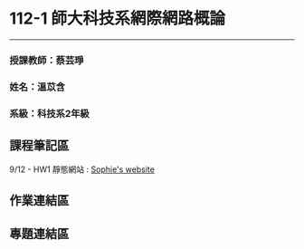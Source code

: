 # 112-1 師大科技系網際網路概論
---
### 授課教師：蔡芸琤
### 姓名：溫苡含
### 系級：科技系2年級

## 課程筆記區
  9/12 - HW1 靜態網站 : [Sophie's website](https://sophieuen2003.github.io/mypage/)
## 作業連結區

## 專題連結區


